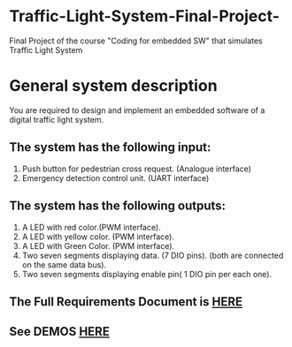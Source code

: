 # Traffic-Light-System-Final-Project-
Final Project of the course "Coding for embedded SW" that simulates Traffic Light System

# General system description
You are required to design and implement an embedded software of a digital traffic light system.

## The system has the following input:
1. Push button for pedestrian cross request. (Analogue interface)
2. Emergency detection control unit. (UART interface)

## The system has the following outputs:
1. A LED with red color.(PWM interface).
2. A LED with yellow color. (PWM interface).
3. A LED with Green Color. (PWM interface).
4. Two seven segments displaying data. (7 DIO pins). (both are connected on the same data
bus).
5. Two seven segments displaying enable pin( 1 DIO pin per each one).

## The Full Requirements Document is [HERE](https://github.com/ahmedFarouk2020/Traffic-Light-System-Final-Project/tree/master/Requirements)
## See DEMOS [HERE]()
